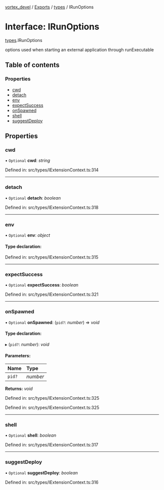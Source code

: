 [vortex_devel](../README.md) / [Exports](../modules.md) / [types](../modules/types.md) / IRunOptions

# Interface: IRunOptions

[types](../modules/types.md).IRunOptions

options used when starting an external application through runExecutable

## Table of contents

### Properties

- [cwd](types.irunoptions.md#cwd)
- [detach](types.irunoptions.md#detach)
- [env](types.irunoptions.md#env)
- [expectSuccess](types.irunoptions.md#expectsuccess)
- [onSpawned](types.irunoptions.md#onspawned)
- [shell](types.irunoptions.md#shell)
- [suggestDeploy](types.irunoptions.md#suggestdeploy)

## Properties

### cwd

• `Optional` **cwd**: *string*

Defined in: src/types/IExtensionContext.ts:314

___

### detach

• `Optional` **detach**: *boolean*

Defined in: src/types/IExtensionContext.ts:318

___

### env

• `Optional` **env**: *object*

#### Type declaration:

Defined in: src/types/IExtensionContext.ts:315

___

### expectSuccess

• `Optional` **expectSuccess**: *boolean*

Defined in: src/types/IExtensionContext.ts:321

___

### onSpawned

• `Optional` **onSpawned**: (`pid?`: *number*) => *void*

#### Type declaration:

▸ (`pid?`: *number*): *void*

#### Parameters:

Name | Type |
:------ | :------ |
`pid?` | *number* |

**Returns:** *void*

Defined in: src/types/IExtensionContext.ts:325

Defined in: src/types/IExtensionContext.ts:325

___

### shell

• `Optional` **shell**: *boolean*

Defined in: src/types/IExtensionContext.ts:317

___

### suggestDeploy

• `Optional` **suggestDeploy**: *boolean*

Defined in: src/types/IExtensionContext.ts:316
